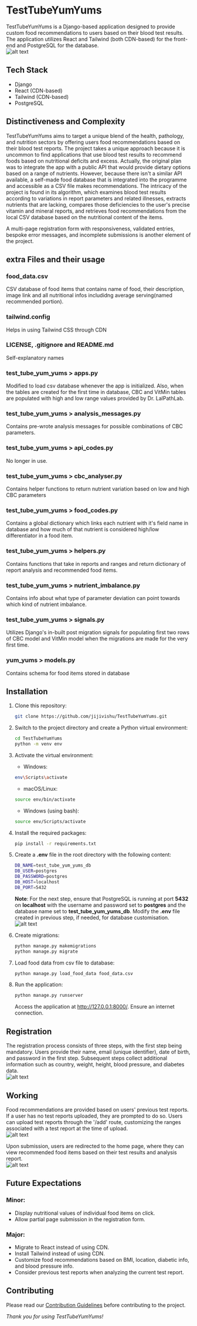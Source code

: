 # TestTubeYumYums

TestTubeYumYums is a Django-based application designed to provide custom food recommendations to users based on their blood test results. The application utilizes React and Tailwind (both CDN-based) for the front-end and PostgreSQL for the database. \
![alt text](https://github.com/jijivishu/TestTubeYumYums/blob/main/test_tube_yum_yums/static/test_tube_yum_yums/images/readme/LandingPage.png?raw=true)

## Tech Stack

- Django
- React (CDN-based)
- Tailwind (CDN-based)
- PostgreSQL

## Distinctiveness and Complexity

TestTubeYumYums aims to target a unique blend of the health, pathology, and nutrition sectors by offering users food recommendations based on their blood test reports. The project takes a unique approach because it is uncommon to find applications that use blood test results to recommend foods based on nutritional deficits and excess. Actually, the original plan was to integrate the app with a public API that would provide dietary options based on a range of nutrients. However, because there isn't a similar API available, a self-made food database that is integrated into the programme and accessible as a CSV file makes recommendations. The intricacy of the project is found in its algorithm, which examines blood test results according to variations in report parameters and related illnesses, extracts nutrients that are lacking, compares those deficiencies to the user's precise vitamin and mineral reports, and retrieves food recommendations from the local CSV database based on the nutritional content of the items.

A multi-page registration form with responsiveness, validated entries, bespoke error messages, and incomplete submissions is another element of the project.

## extra Files and their usage
   ### food_data.csv
   CSV database of food items that contains name of food, their description, image link and all nutritional infos includidng average serving(named recommended portion).
   ### tailwind.config
   Helps in using Tailwind CSS through CDN
   ### LICENSE, .gitignore and README.md
   Self-explanatory names
   ### test_tube_yum_yums > apps.py
   Modified to load csv database whenever the app is initialized. Also, when the tables are created for the first time in database, CBC and VitMin tables are populated with high and low range values provided by Dr. LalPathLab.
   ### test_tube_yum_yums > analysis_messages.py
   Contains pre-wrote analysis messages for possible combinations of CBC parameters.
   ### test_tube_yum_yums > api_codes.py
   No longer in use.
   ### test_tube_yum_yums > cbc_analyser.py
   Contains helper functions to return nutrient variation based on low and high CBC parameters
   ### test_tube_yum_yums > food_codes.py
   Contains a global dictionary which links each nutrient with it's field name in database and how much of that nutrient is considered high/low differentiator in a food item.
   ### test_tube_yum_yums > helpers.py
   Contains functions that take in reports and ranges and return dictionary of report analysis and recommended food items.
   ### test_tube_yum_yums > nutrient_imbalance.py
   Contains info about what type of parameter deviation can point towards which kind of nutrient imbalance.
   ### test_tube_yum_yums > signals.py
   Utilizes Django's in-built post migration signals for populating first two rows of CBC model and VitMin model
when the migrations are made for the very first time.
   ### yum_yums > models.py
   Contains schema for food items stored in database

## Installation

1. Clone this repository:

   ```bash
   git clone https://github.com/jijivishu/TestTubeYumYums.git
   ```

2. Switch to the project directory and create a Python virtual environment:

   ```bash
   cd TestTubeYumYums
   python -m venv env
   ```

3. Activate the virtual environment:

   * Windows:
   ```bash
   env\Scripts\activate
   ```

   * macOS/Linux:
   ```bash
   source env/bin/activate
   ```

   * Windows (using bash):
   ```bash
   source env/Scripts/activate
   ```

4. Install the required packages:

   ```bash
   pip install -r requirements.txt
   ```

5. Create a **.env** file in the root directory with the following content:

   ```bash
   DB_NAME=test_tube_yum_yums_db
   DB_USER=postgres
   DB_PASSWORD=postgres
   DB_HOST=localhost
   DB_PORT=5432
   ```
   **Note**: For the next step, ensure that PostgreSQL is running at port **5432** on **localhost** with the username and password set to **postgres** and the database name set to **test_tube_yum_yums_db**. Modify the **.env** file created in previous step, if needed, for database customisation. \
![alt text](https://github.com/jijivishu/TestTubeYumYums/blob/main/test_tube_yum_yums/static/test_tube_yum_yums/images/readme/pgadmin.png) 
6. Create migrations:

   ```bash
   python manage.py makemigrations
   python manage.py migrate
   ```

7. Load food data from csv file to database:

   ```bash
   python manage.py load_food_data food_data.csv
   ```
   
8. Run the application:

   ```bash
   python manage.py runserver
   ```
   Access the application at http://127.0.0.1:8000/. Ensure an internet connection.

## Registration

The registration process consists of three steps, with the first step being mandatory. Users provide their name, email (unique identifier), date of birth, and password in the first step. Subsequent steps collect additional information such as country, weight, height, blood pressure, and diabetes data. \
![alt text](https://github.com/jijivishu/TestTubeYumYums/blob/main/test_tube_yum_yums/static/test_tube_yum_yums/images/readme/Register%20Menu.png?raw=true)

## Working

Food recommendations are provided based on users' previous test reports. If a user has no test reports uploaded, they are prompted to do so. Users can upload test reports through the '/add' route, customizing the ranges associated with a test report at the time of upload. \
![alt text](https://github.com/jijivishu/TestTubeYumYums/blob/main/test_tube_yum_yums/static/test_tube_yum_yums/images/readme/Form.png?raw=true)

Upon submission, users are redirected to the home page, where they can view recommended food items based on their test results and analysis report. \
![alt text](https://github.com/jijivishu/TestTubeYumYums/blob/main/test_tube_yum_yums/static/test_tube_yum_yums/images/readme/Demo.png?raw=true)

## Future Expectations

### Minor:
* Display nutritional values of individual food items on click.
* Allow partial page submission in the registration form.

### Major:
* Migrate to React instead of using CDN.
* Install Tailwind instead of using CDN.
* Customize food recommendations based on BMI, location, diabetic info, and blood pressure info.
* Consider previous test reports when analyzing the current test report.

## Contributing

Please read our [Contribution Guidelines](.github/CONTRIBUTING.md) before contributing to the project.

*Thank you for using TestTubeYumYums!*
